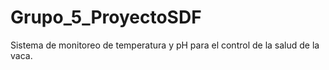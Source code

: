 # Grupo_5_ProyectoSDF
Sistema de monitoreo de temperatura y pH para el control de la salud de la vaca.
